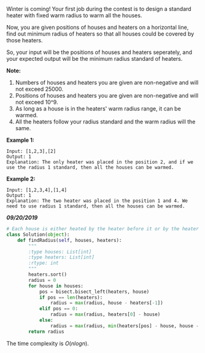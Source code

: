 Winter is coming! Your first job during the contest is to design a standard heater with fixed warm radius to warm all the houses.

Now, you are given positions of houses and heaters on a horizontal line, find out minimum radius of heaters so that all houses could be covered by those heaters.

So, your input will be the positions of houses and heaters seperately, and your expected output will be the minimum radius standard of heaters.

**Note:**

1. Numbers of houses and heaters you are given are non-negative and will not exceed 25000.
2. Positions of houses and heaters you are given are non-negative and will not exceed 10^9.
3. As long as a house is in the heaters' warm radius range, it can be warmed.
4. All the heaters follow your radius standard and the warm radius will the same.

 

**Example 1:**

```
Input: [1,2,3],[2]
Output: 1
Explanation: The only heater was placed in the position 2, and if we use the radius 1 standard, then all the houses can be warmed.
```

 

**Example 2:**

```
Input: [1,2,3,4],[1,4]
Output: 1
Explanation: The two heater was placed in the position 1 and 4. We need to use radius 1 standard, then all the houses can be warmed.
```

***09/20/2019***

```python
# Each house is either heated by the heater before it or by the heater after it, and the min of them is the radius required by that house, and the max of the radius required by each house is the answer we need. The special case is the house does not have a heater before it or a heater after it.
class Solution(object):
    def findRadius(self, houses, heaters):
        """
        :type houses: List[int]
        :type heaters: List[int]
        :rtype: int
        """
        heaters.sort()
        radius = 0
        for house in houses:
            pos = bisect.bisect_left(heaters, house)
            if pos == len(heaters):
                radius = max(radius, house - heaters[-1])
            elif pos == 0:
                radius = max(radius, heaters[0] - house)
            else:
                radius = max(radius, min(heaters[pos] - house, house - heaters[pos - 1]))
        return radius
```

The time complexity is $O(nlogn)$.